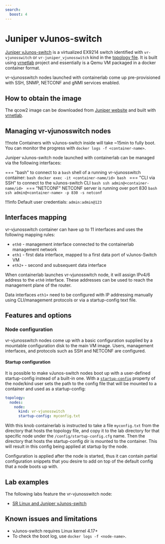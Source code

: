 ```yaml
---
search:
  boost: 4
---
```

# Juniper vJunos-switch

[Juniper vJunos-switch](https://support.juniper.net/support/downloads/?p=vjunos) is a virtualized EX9214 switch identified with `vr-vjunosswitch` or `vr-juniper_vjunosswitch` kind in the [topology file](../topo-def-file.md). It is built using [vrnetlab](../vrnetlab.md) project and essentially is a Qemu VM packaged in a docker container format.

vr-vjunosswitch nodes launched with containerlab come up pre-provisioned with SSH, SNMP, NETCONF and gNMI services enabled.

## How to obtain the image

The qcow2 image can be downloaded from [Juniper website](https://support.juniper.net/support/downloads/?p=vjunos) and built with [vrnetlab](../vrnetlab.md).

## Managing vr-vjunosswitch nodes

!!!note
    Containers with vJunos-switch inside will take ~15min to fully boot.  
    You can monitor the progress with `docker logs -f <container-name>`.

Juniper vJunos-switch node launched with containerlab can be managed via the following interfaces:

=== "bash"
    to connect to a `bash` shell of a running vr-vjunosswitch container:
    ```bash
    docker exec -it <container-name/id> bash
    ```
=== "CLI via SSH"
    to connect to the vJunos-switch CLI
    ```bash
    ssh admin@<container-name/id>
    ```
=== "NETCONF"
    NETCONF server is running over port 830
    ```bash
    ssh admin@<container-name> -p 830 -s netconf
    ```

!!!info
    Default user credentials: `admin:admin@123`

## Interfaces mapping

vr-vjunosswitch container can have up to 11 interfaces and uses the following mapping rules:

* `eth0` - management interface connected to the containerlab management network
* `eth1` - first data interface, mapped to a first data port of vJunos-Switch VM
* `eth2+` - second and subsequent data interface

When containerlab launches vr-vjunosswitch node, it will assign IPv4/6 address to the `eth0` interface. These addresses can be used to reach the management plane of the router.

Data interfaces `eth1+` need to be configured with IP addressing manually using CLI/management protocols or via a startup-config text file.

## Features and options

### Node configuration

vr-vjunosswitch nodes come up with a basic configuration supplied by a mountable configuration disk to the main VM image. Users, management interfaces, and protocols such as SSH and NETCONF are configured.

#### Startup configuration

It is possible to make vJunos-switch nodes boot up with a user-defined startup-config instead of a built-in one. With a [`startup-config`](../nodes.md#startup-config) property of the node/kind user sets the path to the config file that will be mounted to a container and used as a startup-config:

```yaml
topology:
  nodes:
    node:
      kind: vr-vjunosswitch
      startup-config: myconfig.txt
```

With this knob containerlab is instructed to take a file `myconfig.txt` from the directory that hosts the topology file, and copy it to the lab directory for that specific node under the `/config/startup-config.cfg` name. Then the directory that hosts the startup-config dir is mounted to the container. This will result in this config being applied at startup by the node.

Configuration is applied after the node is started, thus it can contain partial configuration snippets that you desire to add on top of the default config that a node boots up with.

## Lab examples

The following labs feature the vr-vjunosswitch node:

* [SR Linux and Juniper vJunos-switch](../../lab-examples/srl-vjunos-switch.md)

## Known issues and limitations

* vJunos-switch requires Linux kernel 4.17+
* To check the boot log, use `docker logs -f <node-name>`.
